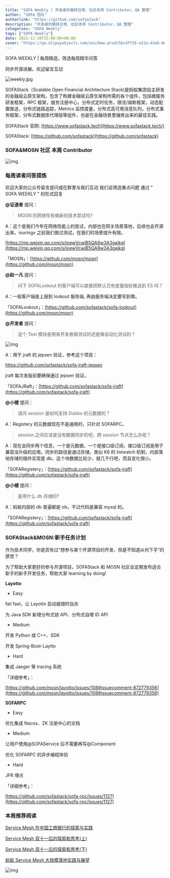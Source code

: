 ```yaml
---
title: "SOFA Weekly | 开发者的搬砖日常、社区本周 Contributor、QA 整理"
author: "SOFA 团队"
authorlink: "https://github.com/sofastack"
description: "开发者的搬砖日常、社区本周 Contributor、QA 整理"
categories: "SOFA Weekly"
tags: ["SOFA Weekly"]
date: 2021-12-10T15:00:00+08:00
cover: "https://gw.alipayobjects.com/zos/bmw-prod/5bcdff25-e21a-43ab-8e34-04305cd379ae.webp"
---
```


SOFA WEEKLY | 每周精选，筛选每周精华问答

同步开源进展，欢迎留言互动

![weekly.jpg](https://gw.alipayobjects.com/zos/bmw-prod/5bcdff25-e21a-43ab-8e34-04305cd379ae.webp)

SOFAStack（Scalable Open Financial Architecture Stack)是蚂蚁集团自主研发的金融级云原生架构，包含了构建金融级云原生架构所需的各个组件，包括微服务研发框架，RPC 框架，服务注册中心，分布式定时任务，限流/熔断框架，动态配置推送，分布式链路追踪，Metrics 监控度量，分布式高可用消息队列，分布式事务框架，分布式数据库代理层等组件，也是在金融场景里锤炼出来的最佳实践。

SOFAStack 官网: [https://www.sofastack.tech](https://www.sofastack.tech/)

SOFAStack: [https://github.com/sofastack](https://github.com/sofastack)

### SOFA&MOSN 社区 本周 Contributor

![img](https://gw.alipayobjects.com/mdn/rms_1c90e8/afts/img/A*AtcYSKkUo5oAAAAAAAAAAAAAARQnAQ)

### 每周读者问答提炼

欢迎大家向公众号留言提问或在群里与我们互动
我们会筛选重点问题
通过 " SOFA WEEKLY " 的形式回复

**@证道者** 提问：

>MOSN 的网络性有做新的技术尝试吗?

A：这个是我们今年在网络性能上的尝试，内部也在网关场景落地，后续也会开源出来。iouringv 之前我们做过测试，在我们的场景提升有限。

[https://mp.weixin.qq.com/s/ioewVcwiB5QA8w3A3gaikg](https://mp.weixin.qq.com/s/ioewVcwiB5QA8w3A3gaikg)

「MOSN」：[https://github.com/mosn/mosn](https://github.com/mosn/mosn)

**@赵一凡** 提问：

>问下 SOFALookout 的客户端可以直接把默认已有度量指标推送到 ES 吗？

A：一般客户端是上报到 lookout 服务端, 再由服务端决定要写到哪。

「SOFALookout」：[https://github.com/sofastack/sofa-lookout](https://github.com/mosn/mosn)

**@开发者** 提问：

>这个 Test 模块是用来开发者做测试的还是做自动化测试的？

![img](https://gw.alipayobjects.com/zos/bmw-prod/d72444fa-733f-452c-9fa9-90e11f4ce17e.webp)

A：用于 jraft 的 jepsen 验证，参考这个项目： 

https://github.com/sofastack/sofa-jraft-jepsen 

jraft 每次发版前要确保通过 jepsen 验证。

「SOFAJRaft」：[https://github.com/sofastack/sofa-jraft](https://github.com/sofastack/sofa-jraft)

**@小楼** 提问：

>请问 session 是如何支持 Dubbo 的元数据的？

A：Registery 的元数据现在不是通用的，只针对 SOFARPC。

>session 之间应该是没有数据同步的吧，跨 session 节点怎么办呢？

A：现在会同步两个信息，一个是元数据，一个是接口级订阅，接口级订阅是用于兼容没升级的应用。同步的路径是通过存储，类似 K8 的 listwatch 机制，内部落地存储的插件实现是 db，这个块数据比较少，就几千行吧，而且变化很小。

「SOFARegistery」：[https://github.com/sofastack/sofa-jraft](https://github.com/sofastack/sofa-jraft)

**@小楼** 提问：

>是用什么 db 存储的?

A：蚂蚁内部的 db 普遍都是 ob，不过代码是兼容 mysql 的。

「SOFARegistery」：[https://github.com/sofastack/sofa-jraft](https://github.com/sofastack/sofa-jraft)

### SOFAStack&MOSN:新手任务计划

作为技术同学，你是否有过“想参与某个开源项目的开发、但是不知道从何下手”的感觉？

为了帮助大家更好的参与开源项目，SOFAStack 和 MOSN 社区会定期发布适合新手的新手开发任务，帮助大家 learning by doing!

**Layotto**

- Easy

fail fast，让 Layotto 启动报错时自杀

为 Java SDK 新增分布式锁 API、分布式自增 ID API

- Medium

开发 Python 或 C++、SDK

开发 Spring-Boot-Laytto

- Hard

集成  Jaeger 等 tracing 系统

「详细参考」：

[https://github.com/mosn/layotto/issues/108#issuecomment-872779356](https://github.com/mosn/layotto/issues/108#issuecomment-872779356)

**SOFARPC**

- Easy

优化集成 Nacos、ZK 注册中心的文档

- Medium

让用户使用@SOFAService 后不需要再写@Component

优化 SOFARPC 的异步编程体验

- Hard

JFR 埋点

「详细参考」：

[https://github.com/sofastack/sofa-rpc/issues/1127](https://github.com/sofastack/sofa-rpc/issues/1127)

### 本周推荐阅读  

[Service Mesh 在中国工商银行的探索与实践](https://mp.weixin.qq.com/s?__biz=MzUzMzU5Mjc1Nw==&mid=2247499122&idx=1&sn=9733d1c015e7b0e8e64bd5cf44118b10&chksm=faa312a8cdd49bbec97612e9756ef4372c446c410518a04bd0ae990a60fea9b8e78025e60c6d&scene=21#wechat_redirect)

[Service Mesh 双十一后的探索和思考(上)](https://mp.weixin.qq.com/s?__biz=MzUzMzU5Mjc1Nw==&mid=2247487314&idx=1&sn=55a6a84986290888e15719446365c986&chksm=faa0e088cdd7699e2a2a4594850699713cbd698531dba1f7309f755375232560f8f758230a85&scene=21#wechat_redirect)

[Service Mesh 双十一后的探索和思考(下)](https://mp.weixin.qq.com/s?__biz=MzUzMzU5Mjc1Nw==&mid=2247487357&idx=1&sn=f9a8d34452c4b777fe8094cddb17ad7e&chksm=faa0e0a7cdd769b1c767cf15ca736ceca6fb5626b0363db908f4ead7e814e275fecd3037a13e&scene=21#wechat_redirect)

[蚂蚁 Service Mesh 大规模落地实践与展望](https://mp.weixin.qq.com/s?__biz=MzUzMzU5Mjc1Nw==&mid=2247487233&idx=1&sn=f2b4ff05edf64f3a32033d5b1013717d&chksm=faa0e0dbcdd769cd7cdf292e3c341012004a8963cc26547069a2b96dfd4a769423a95849cf2c&scene=21#wechat_redirect)

![img](https://gw.alipayobjects.com/zos/bmw-prod/75d7bde6-1f48-4f28-80a4-215f8ec811bd.webp)
